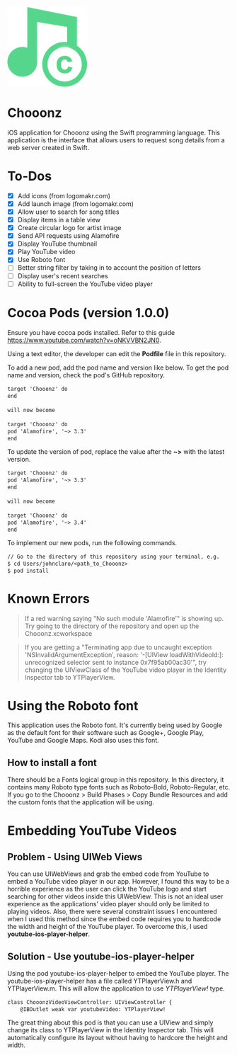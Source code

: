 ![alt text][chooonzLogo]
# Chooonz
iOS application for Chooonz using the Swift programming language. This
application is the interface that allows users to request song details from
a web server created in Swift.

# To-Dos
- [x] Add icons (from logomakr.com)
- [x] Add launch image (from logomakr.com)
- [x] Allow user to search for song titles
- [x] Display items in a table view
- [x] Create circular logo for artist image
- [x] Send API requests using Alamofire
- [x] Display YouTube thumbnail
- [x] Play YouTube video
- [x] Use Roboto font
- [ ] Better string filter by taking in to account the position of letters
- [ ] Display user's recent searches
- [ ] Ability to full-screen the YouTube video player

# Cocoa Pods (version 1.0.0)
Ensure you have cocoa pods installed. Refer to this guide https://www.youtube.com/watch?v=oNKVVBN2JN0.

Using a text editor, the developer can edit the <b>Podfile</b> file in
this repository.

To add a new pod, add the pod name and version like below. To get the pod
name and version, check the pod's GitHub repository.
```
target 'Chooonz' do
end

will now become

target 'Chooonz' do
pod 'Alamofire', '~> 3.3'
end
```

To update the version of pod, replace the value after the <b>~></b>
with the latest version.
```
target 'Chooonz' do
pod 'Alamofire', '~> 3.3'
end

will now become

target 'Chooonz' do
pod 'Alamofire', '~> 3.4'
end
```

To implement our new pods, run the following commands.
```
// Go to the directory of this repository using your terminal, e.g.
$ cd Users/johnclaro/<path_to_Chooonz>
$ pod install
```

# Known Errors
> If a red warning saying "No such module 'Alamofire'" is showing up. Try going
to the directory of the repository and open up the Chooonz.xcworkspace

> If you are getting a "Terminating app due to uncaught exception
'NSInvalidArgumentException', reason: '-[UIView loadWithVideoId:]:
unrecognized selector sent to instance 0x7f95ab00ac30'", try changing the
UIViewClass of the YouTube video player in the Identity Inspector tab to
YTPlayerView.

# Using the Roboto font
This application uses the Roboto font. It's currently being used by Google as
the default font for their software such as Google+, Google Play, YouTube and
Google Maps. Kodi also uses this font.

## How to install a font
There should be a Fonts logical group in this repository. In this directory, it
contains many Roboto type fonts such as Roboto-Bold, Roboto-Regular, etc. If
you go to the Chooonz > Build Phases > Copy Bundle Resources and add the custom
fonts that the application will be using.

# Embedding YouTube Videos
## Problem - Using UIWeb Views
You can use UIWebViews and grab the embed code from YouTube to embed a YouTube
video player in our app. However, I found this way to be a horrible experience
as the user can click the YouTube logo and start searching for other videos
inside this UIWebView. This is not an ideal user experience as the
applications' video player should only be limited to playing videos. Also,
there were several constraint issues I encountered when I used this method
since the embed code requires you to hardcode the width and height of the
YouTube player. To overcome this, I used <b>youtube-ios-player-helper</b>.

## Solution - Use youtube-ios-player-helper
Using the pod youtube-ios-player-helper to embed the YouTube player.
The youtube-ios-player-helper has a file called YTPlayerView.h and
YTPlayerView.m. This will allow the application to use <i>YTPlayerView!</i> type.

```
class ChooonzVideoViewController: UIViewController {
    @IBOutlet weak var youtubeVideo: YTPlayerView!
```

The great thing about this pod is that you can use a UIView and simply change
its class to YTPlayerView in the Identity Inspector tab. This will
automatically configure its layout without having to hardcore the height and
width.

[chooonzLogo]: https://github.com/jkrclaro/Chooonz/blob/master/Images/chooonzLogo.png
[howToInstallAFont1]: https://github.com/jkrclaro/Chooonz/blob/master/Images/howToInstallAFont1.jpg
